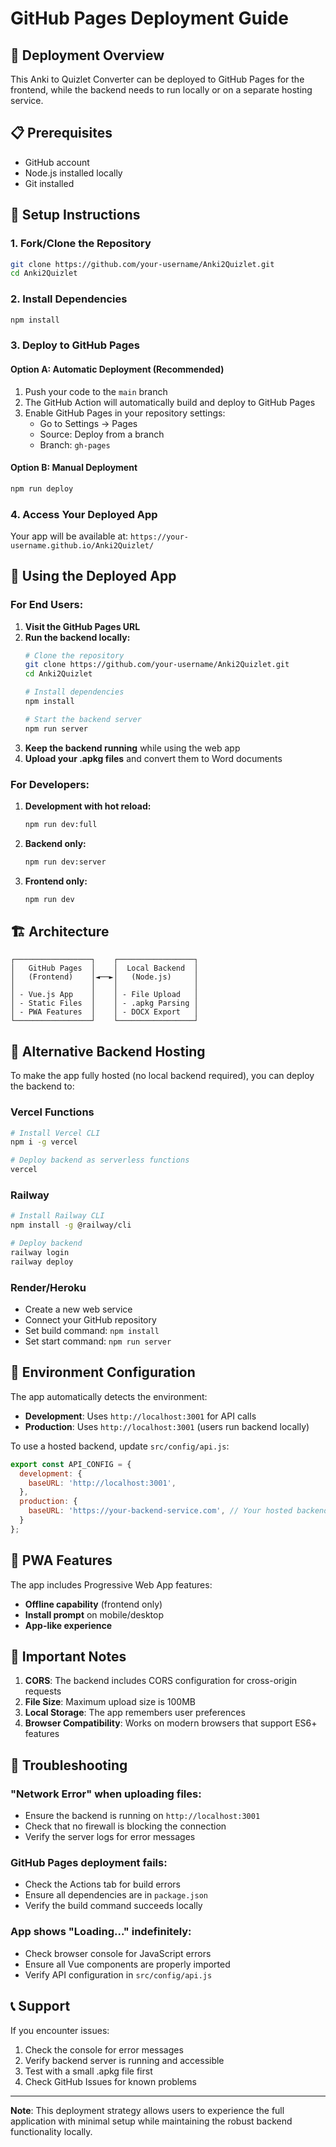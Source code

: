 # GitHub Pages Deployment Guide

## 🚀 Deployment Overview

This Anki to Quizlet Converter can be deployed to GitHub Pages for the frontend, while the backend needs to run locally or on a separate hosting service.

## 📋 Prerequisites

- GitHub account
- Node.js installed locally
- Git installed

## 🔧 Setup Instructions

### 1. Fork/Clone the Repository

```bash
git clone https://github.com/your-username/Anki2Quizlet.git
cd Anki2Quizlet
```

### 2. Install Dependencies

```bash
npm install
```

### 3. Deploy to GitHub Pages

#### Option A: Automatic Deployment (Recommended)

1. Push your code to the `main` branch
2. The GitHub Action will automatically build and deploy to GitHub Pages
3. Enable GitHub Pages in your repository settings:
   - Go to Settings → Pages
   - Source: Deploy from a branch
   - Branch: `gh-pages`

#### Option B: Manual Deployment

```bash
npm run deploy
```

### 4. Access Your Deployed App

Your app will be available at: `https://your-username.github.io/Anki2Quizlet/`

## 🔄 Using the Deployed App

### For End Users:

1. **Visit the GitHub Pages URL**
2. **Run the backend locally:**
   ```bash
   # Clone the repository
   git clone https://github.com/your-username/Anki2Quizlet.git
   cd Anki2Quizlet
   
   # Install dependencies
   npm install
   
   # Start the backend server
   npm run server
   ```
3. **Keep the backend running** while using the web app
4. **Upload your .apkg files** and convert them to Word documents

### For Developers:

1. **Development with hot reload:**
   ```bash
   npm run dev:full
   ```

2. **Backend only:**
   ```bash
   npm run dev:server
   ```

3. **Frontend only:**
   ```bash
   npm run dev
   ```

## 🏗️ Architecture

```
┌─────────────────┐    ┌─────────────────┐
│   GitHub Pages  │    │  Local Backend  │
│   (Frontend)    │◄──►│   (Node.js)     │
│                 │    │                 │
│ - Vue.js App    │    │ - File Upload   │
│ - Static Files  │    │ - .apkg Parsing │
│ - PWA Features  │    │ - DOCX Export   │
└─────────────────┘    └─────────────────┘
```

## 🔗 Alternative Backend Hosting

To make the app fully hosted (no local backend required), you can deploy the backend to:

### Vercel Functions
```bash
# Install Vercel CLI
npm i -g vercel

# Deploy backend as serverless functions
vercel
```

### Railway
```bash
# Install Railway CLI
npm install -g @railway/cli

# Deploy backend
railway login
railway deploy
```

### Render/Heroku
- Create a new web service
- Connect your GitHub repository
- Set build command: `npm install`
- Set start command: `npm run server`

## 🎯 Environment Configuration

The app automatically detects the environment:

- **Development**: Uses `http://localhost:3001` for API calls
- **Production**: Uses `http://localhost:3001` (users run backend locally)

To use a hosted backend, update `src/config/api.js`:

```javascript
export const API_CONFIG = {
  development: {
    baseURL: 'http://localhost:3001',
  },
  production: {
    baseURL: 'https://your-backend-service.com', // Your hosted backend
  }
};
```

## 🎨 PWA Features

The app includes Progressive Web App features:
- **Offline capability** (frontend only)
- **Install prompt** on mobile/desktop
- **App-like experience**

## 🚨 Important Notes

1. **CORS**: The backend includes CORS configuration for cross-origin requests
2. **File Size**: Maximum upload size is 100MB
3. **Local Storage**: The app remembers user preferences
4. **Browser Compatibility**: Works on modern browsers that support ES6+ features

## 🔧 Troubleshooting

### "Network Error" when uploading files:
- Ensure the backend is running on `http://localhost:3001`
- Check that no firewall is blocking the connection
- Verify the server logs for error messages

### GitHub Pages deployment fails:
- Check the Actions tab for build errors
- Ensure all dependencies are in `package.json`
- Verify the build command succeeds locally

### App shows "Loading..." indefinitely:
- Check browser console for JavaScript errors
- Ensure all Vue components are properly imported
- Verify API configuration in `src/config/api.js`

## 📞 Support

If you encounter issues:
1. Check the console for error messages
2. Verify backend server is running and accessible
3. Test with a small .apkg file first
4. Check GitHub Issues for known problems

---

**Note**: This deployment strategy allows users to experience the full application with minimal setup while maintaining the robust backend functionality locally.
